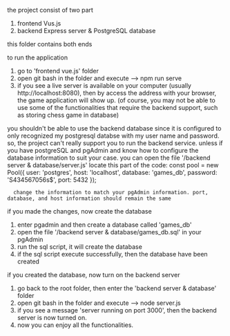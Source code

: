 the project consist of two part
  1. frontend Vus.js
  2. backend Express server & PostgreSQL database

this folder contains both ends

to run the application
  1. go to 'frontend vue.js' folder
  2. open git bash in the folder and execute --> npm run serve
  3. if you see a live server is available on your computer (usually http://localhost:8080), then by access the address with your browser, the game application will show up.
       (of course, you may not be able to use some of the functionalities that require the backend support, such as storing chess game in database)
     
you shouldn't be able to use the backend database since it is configured to only recognized my postgresql databse with my user name and password. so, the project can't really support you to run the backend service.
unless if you have postgreSQL and pgAdmin and know how to configure the database information to suit your case. 
      you can open the file '/backend server & database/server.js' 
      locate this part of the code:
          const pool = new Pool({
              user: 'postgres',
              host: 'localhost',
              database: 'games_db',
              password: 'S434567056s$',
              port: 5432
          });

      change the information to match your pgAdmin information. port, database, and host information should remain the same

            
if you made the changes, now create the database
  1. enter pgadmin and then create a database called 'games_db'
  2. open the file '/backend server & database/games_db.sql' in your pgAdmin
  3. run the sql script, it will create the database
  4. if the sql script execute successfully, then the database have been created

if you created the database, now turn on the backend server
  1. go back to the root folder, then enter the 'backend server & database' folder
  2. open git bash in the folder and execute --> node server.js
  3. if you see a message 'server running on port 3000', then the backend server is now turned on.
  4. now you can enjoy all the functionalities.

